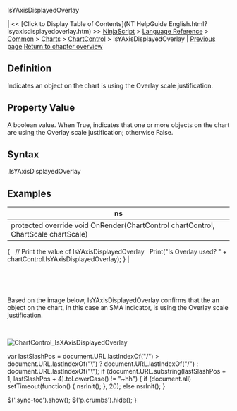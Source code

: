 ﻿










 


IsYAxisDisplayedOverlay







| &lt;&lt; [Click to Display Table of Contents](NT HelpGuide English.html?isyaxisdisplayedoverlay.htm) &gt;&gt;
 [NinjaScript](ninjascript.htm) &gt; [Language Reference](language_reference_wip.htm) &gt; [Common](common.htm) &gt; [Charts](chart.htm) &gt; [ChartControl](chartcontrol.htm) &gt;
IsYAxisDisplayedOverlay | [Previous page](isyaxisdisplayedleft.htm)
[Return to chapter overview](chartcontrol.htm)










Definition
----------


Indicates an object on the chart is using the Overlay scale justification.



Property Value
--------------


A boolean value. When True, indicates that one or more objects on the chart are using the Overlay scale justification; otherwise False.



Syntax
------


<chartcontrol>.IsYAxisDisplayedOverlay



Examples
--------




| ns |
| --- |
| protected override void OnRender(ChartControl chartControl, ChartScale chartScale)
{
   // Print the value of IsYAxisDisplayedOverlay
   Print("Is Overlay used? " + chartControl.IsYAxisDisplayedOverlay);
} |



 


 


Based on the image below, IsYAxisDisplayedOverlay confirms that the an object on the chart, in this case an SMA indicator, is using the Overlay scale justification.


 


![ChartControl_IsXAxisDisplayedOverlay](chartcontrol_isxaxisdisplayedoverlay.png)





 
 var lastSlashPos = document.URL.lastIndexOf("/") &gt; document.URL.lastIndexOf("\\") ? document.URL.lastIndexOf("/") : document.URL.lastIndexOf("\\");
 if (document.URL.substring(lastSlashPos + 1, lastSlashPos + 4).toLowerCase() != "~hh") {
 if (document.all) setTimeout(function() {
 nsrInit();
 }, 20);
 else nsrInit();
 }
 
 
 $('.sync-toc').show();
 $('p.crumbs').hide();
 }
 
 
 



</chartcontrol>